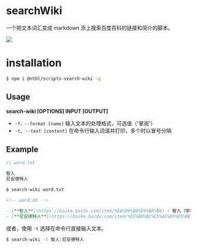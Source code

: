 
# searchWiki

一个把文本词汇变成 markdown 添上搜索百度百科的链接和简介的脚本。

![](https://github.com/yeshimei/ntbl-scripts/blob/master/images/2wknu-92xtn.gif?raw=true)


# installation

```bash
$ npm i @ntbl/scripts-search-wiki -g
```


## Usage

**search-wiki [OPTIONS] INPUT [OUTPUT]**
- `-f，--format [name]`  输入文本的处理格式，可选值（'掌阅'）
- `-t, --text [content]` 在命令行输入词语并打印，多个时以冒号分隔

## Example

```js
// word.txt

智人
尼安德特人
```

```bash
$ search-wiki word.txt
```

```markdown
<!-- word.md -->

- [**智人**](https://baike.baidu.com/item/%E6%99%BA%E4%BA%BA) - 智人（学名：Homo sapiens），是人属下的唯一现存物种。形态特征比直立人更为进步。分为早期智人和晚期智人。早期智人过去曾叫古人，生活在距今25万～4万年前，主要特征是脑容量大，在1300毫升以上；眉嵴发达，前额较倾斜，枕部突出，鼻部宽扁，颌部前突。一般认为是由直立人进化来的，但有争议认为直立人被后来崛起的智人（现代人）走出非洲后灭绝或在此之前就灭绝了。晚期智人（新人）是解剖结构上的现代人。大约从距今四五万年前开始出现。两者形态上的主要差别在于前部牙齿和面部减小，眉嵴减弱，颅高增大，到现代人则更加明显。晚期智人臂不过膝，体毛退化，有语言和劳动，有社会性和阶级性。
- [**尼安德特人**](https://baike.baidu.com/item/%E5%B0%BC%E5%AE%89%E5%BE%B7%E7%89%B9%E4%BA%BA) - 尼安德特人（Homo neanderthalensis），简称尼人，也被译为尼安德塔人，常作为人类进化史中间阶段的代表性居群的通称。因其化石发现于德国尼安德特山谷而得名。
```

或者，使用 `-t` 选择在命令行直接输入文本。

```bash
$ search-wiki -t 智人:尼安德特人
```
